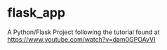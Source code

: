 # flask_app
A Python/Flask Project following the tutorial found at https://www.youtube.com/watch?v=dam0GPOAvVI
